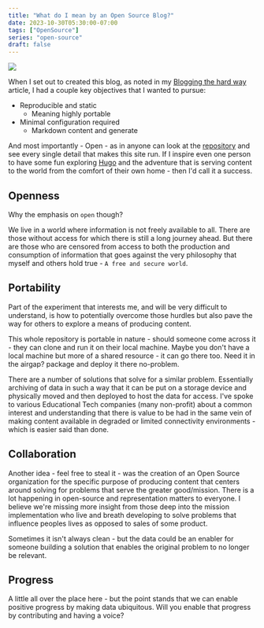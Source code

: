 ```yaml
---
title: "What do I mean by an Open Source Blog?"
date: 2023-10-30T05:30:00-07:00
tags: ["OpenSource"]
series: "open-source"
draft: false
---
```


![](https://content.bekindchooseviolence.com/opensource.png)

When I set out to created this blog, as noted in my [Blogging the hard way](https://brandtkeller.com/posts/blogging/blogging-the-hard-way/) article, I had a couple key objectives that I wanted to pursue:

- Reproducible and static
  - Meaning highly portable
- Minimal configuration required
  - Markdown content and generate

And most importantly - Open - as in anyone can look at the [repository](https://github.com/brandtkeller/personal-blog) and see every single detail that makes this site run. If I inspire even one person to have some fun exploring [Hugo](hugo.io) and the adventure that is serving content to the world from the comfort of their own home - then I'd call it a success.

## Openness 

Why the emphasis on `open` though?

We live in a world where information is not freely available to all. There are those without access for which there is still a long journey ahead. But there are those who are censored from access to both the production and consumption of information that goes against the very philosophy that myself and others hold true - `A free and secure world`.

## Portability
Part of the experiment that interests me, and will be very difficult to understand, is how to potentially overcome those hurdles but also pave the way for others to explore a means of producing content. 

This whole repository is portable in nature - should someone come across it - they can clone and run it on their local machine. Maybe you don't have a local machine but more of a shared resource - it can go there too. Need it in the airgap? package and deploy it there no-problem. 

There are a number of solutions that solve for a similar problem. Essentially archiving of data in such a way that it can be put on a storage device and physically moved and then deployed to host the data for access. I've spoke to various Educational Tech companies (many non-profit) about a common interest and understanding that there is value to be had in the same vein of making content available in degraded or limited connectivity environments - which is easier said than done.

## Collaboration

Another idea - feel free to steal it - was the creation of an Open Source organization for the specific purpose of producing content that centers around solving for problems that serve the greater good/mission. There is a lot happening in open-source and representation matters to everyone. I believe we're missing more insight from those deep into the mission implementation who live and breath developing to solve problems that influence peoples lives as opposed to sales of some product.

Sometimes it isn't always clean - but the data could be an enabler for someone building a solution that enables the original problem to no longer be relevant. 

## Progress

A little all over the place here - but the point stands that we can enable positive progress by making data ubiquitous. Will you enable that progress by contributing and having a voice?